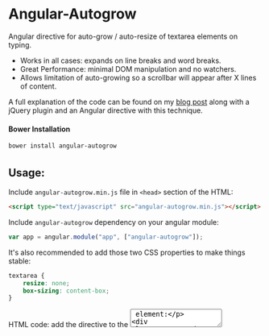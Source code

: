 # Angular-Autogrow
Angular directive for auto-grow / auto-resize of textarea elements on typing.

 * Works in all cases: expands on line breaks and word breaks.
 * Great Performance: minimal DOM manipulation and no watchers.
 * Allows limitation of auto-growing so a scrollbar will appear after X lines of content.

A full explanation of the code can be found on my [blog post](http://codingaspect.com/blog/textarea-auto-grow-resizing-textarea-to-fit-text-height) along with a jQuery plugin and an Angular directive with this technique.

#### Bower Installation
```bash
bower install angular-autogrow
```

######

## Usage:

Include `angular-autogrow.min.js` file in `<head>` section of the HTML:

```html
<script type="text/javascript" src="angular-autogrow.min.js"></script>
```

Include `angular-autogrow` dependency on your angular module:
```javascript
var app = angular.module("app", ["angular-autogrow"]);
```

It's also recommended to add those two CSS properties to make things stable:
```css
textarea {
	resize: none;
	box-sizing: content-box;
}
```

HTML code: add the directive to the <textarea> element:
```html
<textarea autogrow></textarea>
```

######


## More Options:

### Limit Autogrow Lines

You can limit the auto-growing of the textarea element by using `max-lines` attribute:
```html
<textarea autogrow max-lines="3"></textarea>
```

######
### Set Initial Rows

You can set the initial line number using `rows` attribute:
```html
<textarea autogrow rows="1"></textarea>
```
